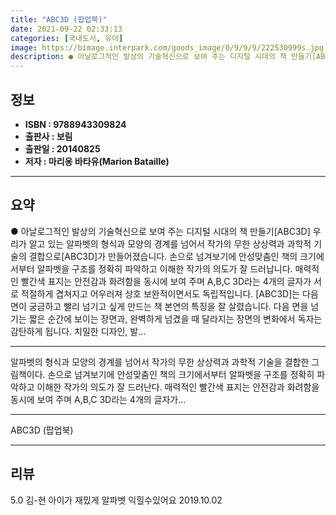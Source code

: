 ```yaml
---
title: "ABC3D (팝업북)"
date: 2021-09-22 02:33:13
categories: [국내도서, 유아]
image: https://bimage.interpark.com/goods_image/0/9/9/9/222530999s.jpg
description: ● 아날로그적인 발상의 기술혁신으로 보여 주는 디지털 시대의 책 만들기[ABC3D] 우리가 알고 있는 알파벳의 형식과 모양의 경계를 넘어서 작가의 무한 상상력과 과학적 기술의 결합으로[ABC3D]가 만들어졌습니다. 손으로 넘겨보기에 안성맞춤인 책의 크기에서부터 알파벳을 구조를 정확히
---
```


## **정보**

- **ISBN : 9788943309824**
- **출판사 : 보림**
- **출판일 : 20140825**
- **저자 : 마리옹 바타유(Marion Bataille)**

------



## **요약**

●  아날로그적인 발상의 기술혁신으로 보여 주는 디지털 시대의 책 만들기[ABC3D] 우리가 알고 있는 알파벳의 형식과 모양의 경계를 넘어서 작가의 무한 상상력과 과학적 기술의 결합으로[ABC3D]가 만들어졌습니다. 손으로 넘겨보기에 안성맞춤인 책의 크기에서부터 알파벳을 구조를 정확히 파악하고 이해한 작가의 의도가 잘 드러납니다. 매력적인 빨간색 표지는 안전감과 화려함을 동시에 보여 주며 A,B,C 3D라는 4개의 글자가 서로 적절하게 겹쳐지고 어우러져 상호 보완적이면서도 독립적입니다. [ABC3D]는 다음 면이 궁금하고 빨리 넘기고 싶게 만드는 책 본연의 특징을 잘 살렸습니다. 다음 면을 넘기는 짧은 순간에 보이는 장면과, 완벽하게 넘겼을 때 달라지는 장면의 변화에서 독자는 감탄하게 됩니다. 치밀한 디자인, 발...

------

알파벳의 형식과 모양의 경계를 넘어서 작가의 무한 상상력과 과학적 기술을 결합한 그림책이다. 손으로 넘겨보기에 안성맞춤인 책의 크기에서부터 알파벳을 구조를 정확히 파악하고 이해한 작가의 의도가 잘 드러난다. 매력적인 빨간색 표지는 안전감과 화려함을 동시에 보여 주며 A,B,C 3D라는 4개의 글자가... 

------


ABC3D (팝업북) 

------


## **리뷰** 

5.0 김-현 아이가 재밌게 알파벳 익힐수있어요 2019.10.02 <br/>